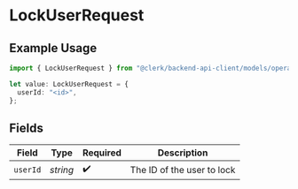 # LockUserRequest

## Example Usage

```typescript
import { LockUserRequest } from "@clerk/backend-api-client/models/operations";

let value: LockUserRequest = {
  userId: "<id>",
};
```

## Fields

| Field                      | Type                       | Required                   | Description                |
| -------------------------- | -------------------------- | -------------------------- | -------------------------- |
| `userId`                   | *string*                   | :heavy_check_mark:         | The ID of the user to lock |